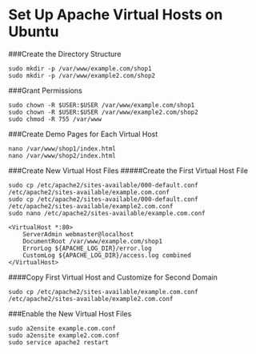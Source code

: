# Set Up Apache Virtual Hosts on Ubuntu
###Create the Directory Structure
```
sudo mkdir -p /var/www/example.com/shop1
sudo mkdir -p /var/www/example2.com/shop2
```
###Grant Permissions
```
sudo chown -R $USER:$USER /var/www/example.com/shop1
sudo chown -R $USER:$USER /var/www/example2.com/shop2
sudo chmod -R 755 /var/www
```
###Create Demo Pages for Each Virtual Host
```
nano /var/www/shop1/index.html
nano /var/www/shop2/index.html
```
###Create New Virtual Host Files
#####Create the First Virtual Host File
```
sudo cp /etc/apache2/sites-available/000-default.conf /etc/apache2/sites-available/example.com.conf
sudo cp /etc/apache2/sites-available/000-default.conf /etc/apache2/sites-available/example2.com.conf
sudo nano /etc/apache2/sites-available/example.com.conf
```
```
<VirtualHost *:80>
    ServerAdmin webmaster@localhost
    DocumentRoot /var/www/example.com/shop1
    ErrorLog ${APACHE_LOG_DIR}/error.log
    CustomLog ${APACHE_LOG_DIR}/access.log combined
</VirtualHost>
```
####Copy First Virtual Host and Customize for Second Domain
```
sudo cp /etc/apache2/sites-available/example.com.conf /etc/apache2/sites-available/example2.com.conf
```
###Enable the New Virtual Host Files
```
sudo a2ensite example.com.conf
sudo a2ensite example2.com.conf
sudo service apache2 restart
```
